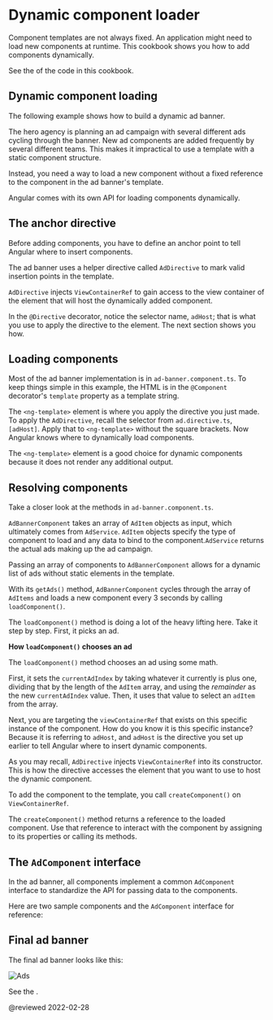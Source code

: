 # Dynamic component loader

Component templates are not always fixed.
An application might need to load new components at runtime.
This cookbook shows you how to add components dynamically.

See the <live-example name="dynamic-component-loader"></live-example> of the code in this cookbook.

<a id="dynamic-loading"></a>

## Dynamic component loading

The following example shows how to build a dynamic ad banner.

The hero agency is planning an ad campaign with several different ads cycling through the banner.
New ad components are added frequently by several different teams.
This makes it impractical to use a template with a static component structure.

Instead, you need a way to load a new component without a fixed reference to the component in the ad banner's template.

Angular comes with its own API for loading components dynamically.

<a id="directive"></a>

## The anchor directive

Before adding components, you have to define an anchor point to tell Angular where to insert components.

The ad banner uses a helper directive called `AdDirective` to mark valid insertion points in the template.

<code-example header="src/app/ad.directive.ts" path="dynamic-component-loader/src/app/ad.directive.ts"></code-example>

`AdDirective` injects `ViewContainerRef` to gain access to the view container of the element that will host the dynamically added component.

In the `@Directive` decorator, notice the selector name, `adHost`; that is what you use to apply the directive to the element.
The next section shows you how.

<a id="loading-components"></a>

## Loading components

Most of the ad banner implementation is in `ad-banner.component.ts`.
To keep things simple in this example, the HTML is in the `@Component` decorator's `template` property as a template string.

The `<ng-template>` element is where you apply the directive you just made.
To apply the `AdDirective`, recall the selector from `ad.directive.ts`, `[adHost]`.
Apply that to `<ng-template>` without the square brackets.
Now Angular knows where to dynamically load components.

<code-example header="src/app/ad-banner.component.ts (template)" path="dynamic-component-loader/src/app/ad-banner.component.ts" region="ad-host"></code-example>

The `<ng-template>` element is a good choice for dynamic components because it does not render any additional output.

<a id="resolving-components"></a>

## Resolving components

Take a closer look at the methods in `ad-banner.component.ts`.

`AdBannerComponent` takes an array of `AdItem` objects as input, which ultimately comes from `AdService`.
`AdItem` objects specify the type of component to load and any data to bind to the component.`AdService` returns the actual ads making up the ad campaign.

Passing an array of components to `AdBannerComponent` allows for a dynamic list of ads without static elements in the template.

With its `getAds()` method, `AdBannerComponent` cycles through the array of `AdItems` and loads a new component every 3 seconds by calling `loadComponent()`.

<code-example header="src/app/ad-banner.component.ts (excerpt)" path="dynamic-component-loader/src/app/ad-banner.component.ts" region="class"></code-example>

The `loadComponent()` method is doing a lot of the heavy lifting here.
Take it step by step.
First, it picks an ad.

<div class="alert is-helpful">

**How `loadComponent()` chooses an ad**

The `loadComponent()` method chooses an ad using some math.

First, it sets the `currentAdIndex` by taking whatever it currently is plus one, dividing that by the length of the `AdItem` array, and using the *remainder* as the new `currentAdIndex` value.
Then, it uses that value to select an `adItem` from the array.

</div>

Next, you are targeting the `viewContainerRef` that exists on this specific instance of the component.
How do you know it is this specific instance?
Because it is referring to `adHost`, and `adHost` is the directive you set up earlier to tell Angular where to insert dynamic components.

As you may recall, `AdDirective` injects `ViewContainerRef` into its constructor.
This is how the directive accesses the element that you want to use to host the dynamic component.

To add the component to the template, you call `createComponent()` on `ViewContainerRef`.

The `createComponent()` method returns a reference to the loaded component.
Use that reference to interact with the component by assigning to its properties or calling its methods.

<a id="common-interface"></a>

## The `AdComponent` interface

In the ad banner, all components implement a common `AdComponent` interface to standardize the API for passing data to the components.

Here are two sample components and the `AdComponent` interface for reference:

<code-tabs>
    <code-pane header="hero-job-ad.component.ts" path="dynamic-component-loader/src/app/hero-job-ad.component.ts"></code-pane>
    <code-pane header="hero-profile.component.ts" path="dynamic-component-loader/src/app/hero-profile.component.ts"></code-pane>
    <code-pane header="ad.component.ts" path="dynamic-component-loader/src/app/ad.component.ts"></code-pane>
</code-tabs>

<a id="final-ad-baner"></a>

## Final ad banner

The final ad banner looks like this:

<div class="lightbox">

<img alt="Ads" src="generated/images/guide/dynamic-component-loader/ads-example.gif">

</div>

See the <live-example name="dynamic-component-loader"></live-example>.

<!-- links -->

<!-- external links -->

<!-- end links -->

@reviewed 2022-02-28
